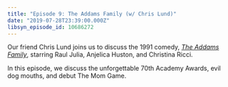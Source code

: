 ```yaml
---
title: "Episode 9: The Addams Family (w/ Chris Lund)"
date: "2019-07-28T23:39:00.000Z"
libsyn_episode_id: 10686272
---
```


Our friend Chris Lund joins us to discuss the 1991 comedy, [_The Addams Family_](https://www.imdb.com/title/tt0101272/), starring Raul Julia, Anjelica Huston, and Christina Ricci.

In this episode, we discuss the unforgettable 70th Academy Awards, evil dog mouths, and debut The Mom Game.

<!--more-->
